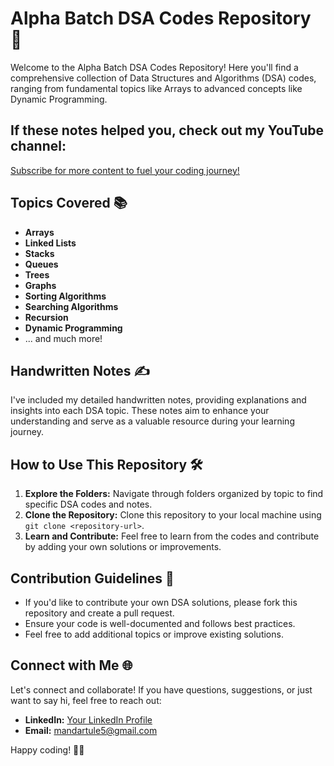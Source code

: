 # Alpha Batch DSA Codes Repository 🚀

Welcome to the Alpha Batch DSA Codes Repository! Here you'll find a comprehensive collection of Data Structures and Algorithms (DSA) codes, ranging from fundamental topics like Arrays to advanced concepts like Dynamic Programming.

## If these notes helped you, check out my YouTube channel:

[Subscribe for more content to fuel your coding journey!](https://www.youtube.com/channel/UCu1buKBnx-r9A2vzDVEJC9g)

## Topics Covered 📚

- **Arrays**
- **Linked Lists**
- **Stacks**
- **Queues**
- **Trees**
- **Graphs**
- **Sorting Algorithms**
- **Searching Algorithms**
- **Recursion**
- **Dynamic Programming**
- ... and much more!

## Handwritten Notes ✍️

I've included my detailed handwritten notes, providing explanations and insights into each DSA topic. These notes aim to enhance your understanding and serve as a valuable resource during your learning journey.

## How to Use This Repository 🛠️

1. **Explore the Folders:** Navigate through folders organized by topic to find specific DSA codes and notes.
2. **Clone the Repository:** Clone this repository to your local machine using `git clone <repository-url>`.
3. **Learn and Contribute:** Feel free to learn from the codes and contribute by adding your own solutions or improvements.

## Contribution Guidelines 🤝

- If you'd like to contribute your own DSA solutions, please fork this repository and create a pull request.
- Ensure your code is well-documented and follows best practices.
- Feel free to add additional topics or improve existing solutions.

## Connect with Me 🌐

Let's connect and collaborate! If you have questions, suggestions, or just want to say hi, feel free to reach out:

- **LinkedIn:** [Your LinkedIn Profile](https://www.linkedin.com/in/mandartule)
- **Email:** mandartule5@gmail.com

Happy coding! 🚀✨
